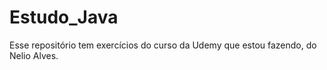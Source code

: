 # Estudo_Java
 
Esse repositório tem exercícios do curso da Udemy que estou fazendo, do Nelio Alves.
